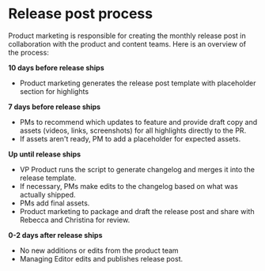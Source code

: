 # Release post process

Product marketing is responsible for creating the monthly release post in collaboration with the product and content teams. Here is an overview of the process: 

**10 days before release ships**

- Product marketing generates the release post template with placeholder section for highlights 

**7 days before release ships**

- PMs to recommend which updates to feature and provide draft copy and assets (videos, links, screenshots) for all highlights directly to the PR.
- If assets aren't ready, PM to add a placeholder for expected assets.

**Up until release ships**

- VP Product runs the script to generate changelog and merges it into the release template. 
- If necessary, PMs make edits to the changelog based on what was actually shipped.
- PMs add final assets.
- Product marketing to package and draft the release post and share with Rebecca and Christina for review. 

**0-2 days after release ships**

- No new additions or edits from the product team
- Managing Editor edits and publishes release post. 

